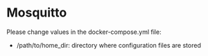 # Mosquitto

Please change values in the docker-compose.yml file:

* /path/to/home_dir: directory where configuration files are stored
